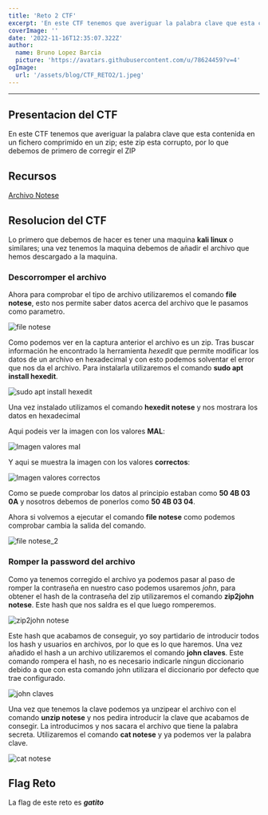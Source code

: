 ```yaml
---
title: 'Reto 2 CTF'
excerpt: 'En este CTF tenemos que averiguar la palabra clave que esta contenida en un fichero comprimido en un zip; este zip esta corrupto, por lo que debemos de primero de corregir el ZIP'
coverImage: ''
date: '2022-11-16T12:35:07.322Z'
author:
  name: Bruno Lopez Barcia
  picture: 'https://avatars.githubusercontent.com/u/78624459?v=4'
ogImage:
  url: '/assets/blog/CTF_RETO2/1.jpeg'
---
```


---

## Presentacion del CTF

En este CTF tenemos que averiguar la palabra clave que esta contenida en un fichero comprimido en un zip; este zip esta corrupto, por lo que debemos de primero de corregir el ZIP

## Recursos

[Archivo Notese](/assets/blog/CTF_RETO2/files/notese)

## Resolucion del CTF

Lo primero que debemos de hacer es tener una maquina __kali linux__ o similares; una vez tenemos la maquina debemos de añadir el archivo que hemos descargado a la maquina.

### Descorromper el archivo

Ahora para comprobar el tipo de archivo utilizaremos el comando __file notese__, esto nos permite saber datos acerca del archivo que le pasamos como parametro.

![file notese](/assets/blog/CTF_RETO2/img/1.jpeg)

Como podemos ver en la captura anterior el archivo es un zip. Tras buscar información he encontrado la herramienta _hexedit_ que permite modificar los datos de un archivo en hexadecimal y con esto podemos solventar el error que nos da el archivo. Para instalarla utilizaremos el comando **sudo apt install hexedit**.

![sudo apt install hexedit](/assets/blog/CTF_RETO2/img/2.jpeg)

Una vez instalado utilizamos el comando **hexedit notese** y nos mostrara los datos en hexadecimal

Aqui podeis ver la imagen con los valores **MAL**:

![Imagen valores mal](/assets/blog/CTF_RETO2/img/3.jpeg)

Y aqui se muestra la imagen con los valores **correctos**:

![Imagen valores correctos](/assets/blog/CTF_RETO2/img/4.jpeg)


Como se puede comprobar los datos al principio estaban como __50 4B 03 0A__ y nosotros debemos de ponerlos como __50 4B 03 04__. 

Ahora si volvemos a ejecutar el comando __file notese__ como podemos comprobar cambia la salida del comando.

![file notese_2](/assets/blog/CTF_RETO2/img/5.jpeg)

### Romper la password del archivo

Como ya tenemos corregido el archivo ya podemos pasar al paso de romper la contraseña en nuestro caso podemos usaremos _john_, para obtener el hash de la contraseña del zip utilizaremos el comando __zip2john notese__. Este hash que nos saldra es el que luego romperemos.

![zip2john notese](/assets/blog/CTF_RETO2/img/6.jpeg)

Este hash que acabamos de conseguir, yo soy partidario de introducir todos los hash y usuarios en archivos, por lo que es lo que haremos. Una vez añadido el hash a un archivo utilizaremos el comando __john claves__. Este comando rompera el hash, no es necesario indicarle ningun diccionario debido a que con esta comando john utilizara el diccionario por defecto que trae configurado.

![john claves](/assets/blog/CTF_RETO2/img/7.jpeg)

Una vez que tenemos la clave podemos ya unzipear el archivo con el comando **unzip notese** y nos pedira introducir la clave que acabamos de consegir. La introducimos y nos sacara el archivo que tiene la palabra secreta. Utilizaremos el comando __cat notese__ y ya podemos ver la palabra clave. 

![cat notese](/assets/blog/CTF_RETO2/img/8.jpeg) 



## Flag Reto 

La flag de este reto es *__gatito__*

